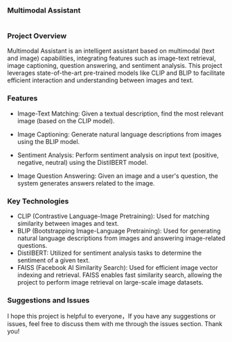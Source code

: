 ### Multimodal Assistant
#
### Project Overview
Multimodal Assistant is an intelligent assistant based on multimodal (text and image) capabilities, integrating features such as image-text retrieval, image captioning, question answering, and sentiment analysis. This project leverages state-of-the-art pre-trained models like CLIP and BLIP to facilitate efficient interaction and understanding between images and text.

### Features
- Image-Text Matching: Given a textual description, find the most relevant image (based on the CLIP model).

- Image Captioning: Generate natural language descriptions from images using the BLIP model.

- Sentiment Analysis: Perform sentiment analysis on input text (positive, negative, neutral) using the DistilBERT model.

- Image Question Answering: Given an image and a user's question, the system generates answers related to the image.

### Key Technologies
- CLIP (Contrastive Language-Image Pretraining): Used for matching similarity between images and text.
- BLIP (Bootstrapping Image-Language Pretraining): Used for generating natural language descriptions from images and answering image-related questions.
- DistilBERT: Utilized for sentiment analysis tasks to determine the sentiment of a given text.
- FAISS (Facebook AI Similarity Search): Used for efficient image vector indexing and retrieval. FAISS enables fast similarity search, allowing the project to perform image retrieval on large-scale image datasets.

### Suggestions and Issues
I hope this project is helpful to everyone，If you have any suggestions or issues, feel free to discuss them with me through the issues section. Thank you!